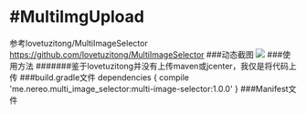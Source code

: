 #MultiImgUpload
====
参考lovetuzitong/MultiImageSelector
https://github.com/lovetuzitong/MultiImageSelector
###动态截图
![](https://github.com/a741762308/MultiImgUpload/blob/master/Screenshots.gif)
###使用方法
#######鉴于lovetuzitong并没有上传maven或jcenter，我仅是将代码上传
###build.gradle文件
dependencies
{
    compile 'me.nereo.multi_image_selector:multi-image-selector:1.0.0'
}
###Manifest文件
<uses-permission android:name="android.permission.WRITE_EXTERNAL_STORAGE" />
<uses-permission android:name="android.permission.MOUNT_UNMOUNT_FILESYSTEMS" />
<uses-permission android:name="android.permission.CAMERA" />
<activity
            android:name="me.nereo.multi_image_selector.MultiImageSelectorActivity"
            android:configChanges="orientation|screenSize" />      <activity android:name="me.nereo.multi_image_selector.ViewPhotoActivity" />
